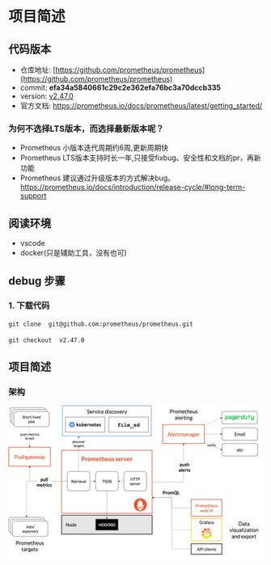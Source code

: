 # 项目简述
## 代码版本
- 仓库地址: [https://github.com/prometheus/prometheus](https://github.com/prometheus/prometheus)
- commit: **efa34a5840661c29c2e362efa76bc3a70dccb335**
- version: [v2.47.0](https://github.com/prometheus/prometheus/commits/v2.47.0)
- 官方文档: https://prometheus.io/docs/prometheus/latest/getting_started/  

### 为何不选择LTS版本，而选择最新版本呢？
- Prometheus 小版本迭代周期约6周,更新周期快
- Prometheus LTS版本支持时长一年,只接受fixbug、安全性和文档的pr，再新功能
- Prometheus 建议通过升级版本的方式解决bug。 https://prometheus.io/docs/introduction/release-cycle/#long-term-support


## 阅读环境
- vscode 
- docker(只是辅助工具，没有也可)

## debug 步骤  
### 1. 下载代码
```
git clone  git@github.com:prometheus/prometheus.git

git checkout  v2.47.0

```



## 项目简述

### 架构
![Alt text](src/architecture.png "prometheus architecture")